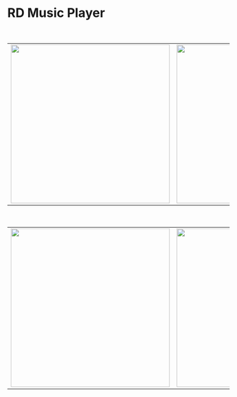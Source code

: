 # RD Music Player
</br>
<div align="center">
   <table align="center" border="0" width="720">
  <tr>
    <td>
<img width="360"
src="https://user-images.githubusercontent.com/33343210/32365878-4f86e14a-c0ae-11e7-8ceb-1e6c19b7d0c5.png"/>
       <td><img width="360"
src="https://user-images.githubusercontent.com/33343210/32367540-085bf45c-c0b5-11e7-9a2f-d9fc0c1bb196.gif"/>
    </td>
     </tr>
  </table>
  </div>
</br>
<div align="center">
  <table align="center" border="0" width="720">
  <tr>
    <td> <img width="360"
src="https://user-images.githubusercontent.com/33343210/32425020-bba00588-c2e2-11e7-8fb2-765fd1e24d17.png"/></td>
    <td> <img width="360"
src="https://user-images.githubusercontent.com/33343210/32425024-caf45124-c2e2-11e7-8534-997f0acc85ce.png"/></td>
  </tr>
</table>
  </div>
</br>

